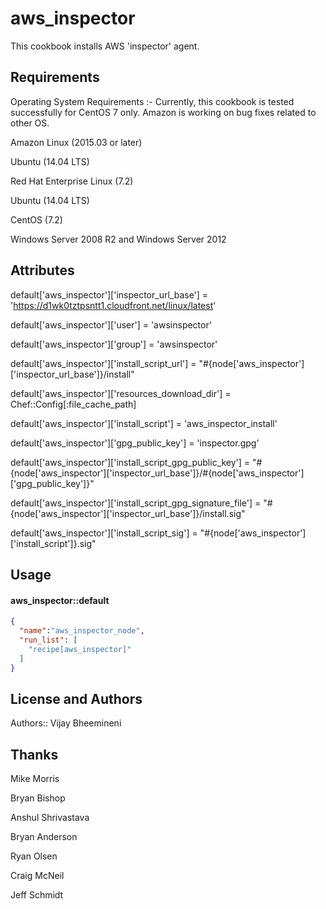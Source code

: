 aws_inspector
=======
This cookbook installs AWS 'inspector' agent.

Requirements
------------
Operating System Requirements :- Currently, this cookbook is tested successfully for CentOS 7 only.
Amazon is working on bug fixes related to other OS.


Amazon Linux (2015.03 or later)

Ubuntu (14.04 LTS)

Red Hat Enterprise Linux (7.2)

Ubuntu (14.04 LTS)

CentOS (7.2)

Windows Server 2008 R2 and Windows Server 2012


Attributes
----------

default['aws_inspector']['inspector_url_base'] = 'https://d1wk0tztpsntt1.cloudfront.net/linux/latest'

default['aws_inspector']['user'] = 'awsinspector'

default['aws_inspector']['group'] = 'awsinspector'

default['aws_inspector']['install_script_url'] = "#{node['aws_inspector']['inspector_url_base']}/install"

default['aws_inspector']['resources_download_dir'] = Chef::Config[:file_cache_path]

default['aws_inspector']['install_script'] = 'aws_inspector_install'

default['aws_inspector']['gpg_public_key'] = 'inspector.gpg'

default['aws_inspector']['install_script_gpg_public_key'] = "#{node['aws_inspector']['inspector_url_base']}/#{node['aws_inspector']['gpg_public_key']}"

default['aws_inspector']['install_script_gpg_signature_file'] = "#{node['aws_inspector']['inspector_url_base']}/install.sig"

default['aws_inspector']['install_script_sig'] = "#{node['aws_inspector']['install_script']}.sig"


Usage
-----

#### aws_inspector::default

```json
{
  "name":"aws_inspector_node",
  "run_list": [
    "recipe[aws_inspector]"
  ]
}
```

License and Authors
-------------------
Authors:: Vijay Bheemineni

Thanks
-------------------

Mike Morris

Bryan Bishop

Anshul Shrivastava

Bryan Anderson

Ryan Olsen

Craig McNeil

Jeff Schmidt 
